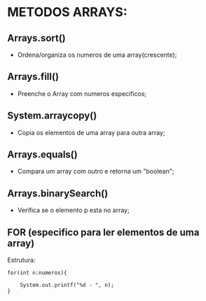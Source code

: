 # METODOS ARRAYS:

## Arrays.sort()


- Ordena/organiza os numeros de uma array(crescente);


## Arrays.fill()

- Preenche o Array com numeros especificos;

## System.arraycopy()

- Copia os elementos de uma array para outra array;

## Arrays.equals()

- Compara um array com outro e retorna um "boolean";

## Arrays.binarySearch()

- Verifica se o elemento p esta no array;

## FOR (especifico para ler elementos de uma array)
Estrutura: 

```
for(int n:numeros){

    System.out.printf("%d - ", n);
}
```